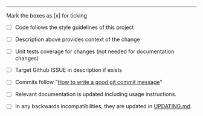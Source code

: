 ---
Mark the boxes as [x] for ticking

- [ ] Code follows the style guidelines of this project
- [ ] Description above provides context of the change
- [ ] Unit tests coverage for changes (not needed for documentation changes)
- [ ] Target Github ISSUE in description if exists
- [ ] Commits follow "[How to write a good git commit message](http://chris.beams.io/posts/git-commit/)"
- [ ] Relevant documentation is updated including usage instructions.
- [ ] In any backwards incompatibilities, they are updated in [UPDATING.md](https://github.com/mek97/repotimization-algorithms/blob/master/UPDATING.md).


